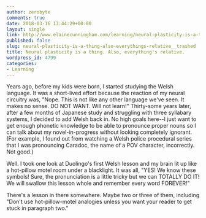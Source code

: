 ```yaml
---
author: zerobyte
comments: true
date: 2018-03-16 13:44:29+00:00
layout: single
link: http://www.elainecunningham.com/learning/neural-plasticity-is-a-thing-also-everythings-relative__trashed/
published: false
slug: neural-plasticity-is-a-thing-also-everythings-relative__trashed
title: Neural plasticity is a thing. Also, everything's relative.
wordpress_id: 4799
categories:
- Learning
---
```


Years ago, before my kids were born, I started studying the Welsh language. It was a short-lived effort because the reaction of my neural circuitry was, "Nope. This is not like any other language we've seen. It makes no sense. DO NOT WANT. Will not learn!" Thirty-some years later, after a few months of Japanese study and struggling with three syllabary systems, I decided to add Welsh back in. No high goals here--I just want to get enough phonetic knowledge to be able to pronounce proper nouns so I can talk about my novel-in-progress without looking completely ignorant. (For example, I found out from watching a Welsh police procedural series that I was pronouncing Caradoc, the name of a POV character, incorrectly. Not good.)

Well. I took one look at Duolingo's first Welsh lesson and my brain lit up like a hot-pillow motel room under a blacklight. It was all, "YES! We know these symbols! Sure, the pronunciation is a little tricky but we can TOTALLY DO IT! We will swallow this lesson whole and remember every word FOREVER!"

There's a lesson in there somewhere. Maybe two or three of them, including "Don't use hot-pillow-motel analogies unless you want your reader to get stuck in paragraph two."
